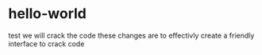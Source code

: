 # hello-world
test
we will crack the code
these changes are to effectivly create a friendly interface to crack code
